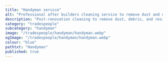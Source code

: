 ```yaml
---
title: "Handyman service"
alt: "Professional after builders cleaning service to remove dust and debris from your home"
description: "Post-renovation cleaning to remove dust, debris, and residues"
category: "tradespeople"
subcategory: "handyman"
image: "/tradespeople/handyman/handyman.webp"
ogImage: "/tradespeople/handyman/handyman.webp"
colour: "blue"
pathtxt: "Handyman"
published: true
---
```

